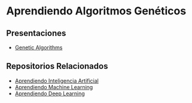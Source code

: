# Aprendiendo Algoritmos Genéticos

## Presentaciones

- [Genetic Algorithms](https://docs.google.com/presentation/d/1-0jaWPg34MELJAFPqd2mx5pG0H1dOrve7pJwVqzBWPU)

## Repositorios Relacionados

- [Aprendiendo Inteligencia Artificial](https://github.com/ajlopez/AprendiendoInteligenciaArtificial)
- [Aprendiendo Machine Learning](https://github.com/ajlopez/AprendiendoMachineLearning)
- [Aprendiendo Deep Learning](https://github.com/ajlopez/AprendiendoDeepLearning)

